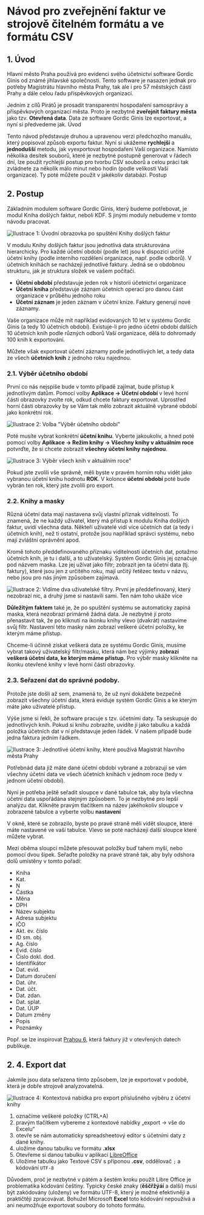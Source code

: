 # Návod pro zveřejnění faktur ve strojově čitelném formátu a ve formátu CSV

## 1. Úvod

Hlavní město Praha používá pro evidenci svého účetnictví software Gordic Ginis od známé jihlavské společnosti. Tento software je nasazen jednak pro potřeby Magistrátu hlavního města Prahy, tak ale i pro 57 městských částí Prahy a dále celou řadu příspěvkových organizací.

Jedním z cílů Pirátů je prosadit transparentní hospodaření samosprávy a příspěvkových organizací města. Proto je nezbytné **zveřejnit faktury města** jako tzv. **Otevřená data**. Data ze software Gordic Ginis lze exportovat, a nyní si předvedeme jak.
Úvod

Tento návod představuje druhou a upravenou verzi předchozího manuálu, který popisoval způsob exportu faktur. Nyní si ukážeme **rychlejší** a **jednodušší** metodu, jak vyexportovat hospodaření Vaší organizace. Namísto několika desítek souborů, které je nezbytné postupně generovat v řádech dní, lze použít rychlejší postup pro tvorbu CSV souborů a celou práci tak zvládnete za několik málo minut nebo hodin (podle velikosti Vaší organizace). Ty poté můžete použít v jakékoliv databázi.
Postup

## 2. Postup

Základním modulem software Gordic Ginis, který budeme potřebovat, je modul Kniha došlých faktur, neboli KDF. S jinými moduly nebudeme v tomto návodu pracovat.

![Ilustrace 1: Úvodní obrazovka po spuštění Knihy došlých faktur](ginis/1.png)

V modulu Knihy došlých faktur jsou jednotlivá data strukturována hierarchicky. Pro každé účetní období (podle let) jsou k dispozici určité účetní knihy (podle interního rozdělení organizace, např. podle odborů). V účetních knihách se nacházejí jednotlivé faktury. Jedná se o obdobnou strukturu, jak je struktura složek ve vašem počítači.

* **Účetní období** představuje jeden rok v historii účetnictví organizace
* **Účetní kniha** představuje záznam účetních operací pro danou část organizace v průběhu jednoho roku
* **Účetní záznam** je jeden záznam v účetní knize. Faktury generují nové záznamy.

Vaše organizace může mít například evidovaných 10 let v systému Gordic Ginis (a tedy 10 účetních období). Existuje-li pro jedno účetní období dalších 10 účetních knih podle různých odborů Vaší organizace, dělá to dohromady 100 knih k exportování.

Můžete však exportovat účetní záznamy podle jednotlivých let, a tedy data ze všech **účetních knih** z jednoho roku najednou.

### 2.1. Výběr účetního období

První co nás nejspíše bude v tomto případě zajímat, bude přístup k jednotlivým datům. Pomocí volby **Aplikace → Účetní období** v levé horní části obrazovky zvolte rok, odkud chcete faktury exportovat. Uprostřed horní části obrazovky by se Vám tak mělo zobrazit aktuálně vybrané období jako konkrétní rok.

![Ilustrace 2: Volba "Výběr účetního období"](ginis-start.png)

Poté musíte vybrat konkrétní **účetní knihu**. Vyberte jakoukoliv, a hned poté pomocí volby **Aplikace → Režim knihy → Všechny knihy v aktuálním roce** potvrďte, že si chcete zobrazit **všechny účetní knihy najednou**.

![Ilustrace 3: Výběr všech knih v aktuálním roce"](ginis-kniha.png)

Pokud jste zvolili vše správně, měli byste v pravém horním rohu vidět jako vybranou účetní knihu hodnotu **ROK**. V kolonce **účetní období** poté bude vybrán ten rok, který jste zvolili pro export.

### 2.2. Knihy a masky

Různá účetní data mají nastavena svůj vlastní příznak viditelnosti. To znamená, že ne každý uživatel, který má přístup k modulu Kniha došlých faktur, uvidí všechna data. Někteří uživatelé vidí více účetních dat (a tedy i účetních knih), než ti ostatní, protože jsou například správci systému, nebo mají zvláštní oprávnění apod.

Kromě tohoto předdefinovaného příznaku viditelnosti účetních dat, potažmo účetních knih, je tu i další, a to uživatelský. Systém Gordic Ginis jej označuje pod názvem maska. Lze jej užívat jako filtr; zobrazit jen ta účetní data (tj. faktury), které jsou jen z určitého roku, mají určitý řetězec textu v názvu, nebo jsou pro nás jiným způsobem zajímavá.

![Ilustrace 2: Vidíme dva uživatelské filtry. První je předdefinovaný, který nezobrazí nic, a druhý jsme si nastavili sami. Ten nám toho ukáže více](ginis/2.png)

**Důležitým faktem** také je, že po spuštění systému se automaticky zapíná maska, která nezobrazí primárně žádná data. Je nezbytné jí proto přenastavit tak, že po kliknutí na ikonku knihy vlevo (dvakrát) nastavíme svůj filtr. Nastavení této masky nám zobrazí veškeré účetní položky, ke kterým máme přístup.

Chceme-li účinně získat veškerá data ze systému Gordic Ginis, musíme vybrat takový uživatelský filtr/masku, která nám bez výjimky **zobrazí veškerá účetní data, ke kterým máme přístup.** Pro výběr masky klikněte na ikonku otevřené knihy v levé horní části obrazovky.

### 2.3. Seřazení dat do správné podoby.

Protože jste došli až sem, znamená to, že už nyní dokážete bezpečně zobrazit všechny účetní data, která eviduje systém Gordic Ginis a ke kterým máte jako uživatelé přístup.

Výše jsme si řekli, že software pracuje s tzv. účetními daty. Ta seskupuje do jednotlivých knih. Pokud si knihu zobrazíte, uvidíte jí jako tabulku a každá položka účetních dat v ní představuje jeden řádek. V našem případě bude jedna faktura jedním řádkem.

![Ilustrace 3: Jednotlivé účetní knihy, které používá Magistrát hlavního města Prahy](ginis/3.png)

Potřebnád data již máte dané účetní období vybrané a zobrazují se vám všechny účetní data ve všech účetních knihách v jednom roce (tedy v jednom účetní období).

Nyní je potřeba ještě seřadit sloupce v dané tabulce tak, aby byla všechna účetní data uspořádána stejným způsobem. To je nezbytné pro lepší analýzu dat. Klikněte pravým tlačítkem na název jakéhokoliv sloupce v zobrazené tabulce a vyberte volbu **nastavení**

V okně, které se zobrazilo, byste po pravé straně měli vidět sloupce, které máte nastavené ve vaší tabulce. Vlevo se poté nacházejí další sloupce které můžete vybrat.

Mezi oběma sloupci můžete přesouvat položky buď tahem myší, nebo pomocí dvou šipek. Seřaďte položky na pravé straně tak, aby byly odshora dolů umístěny v tomto pořadí:

* Kniha
* Kat.
* N
* Částka
* Měna
* DPH
* Název subjektu
* Adresa subjektu
* IČO
* Akt. ev. číslo
* ID sm. obj.
* Ag. číslo
* Evid. číslo
* Číslo dokl. dod.
* Identifikátor
* Dat. evid.
* Datum doručení
* Dat. úhr.
* Dat. účt.
* Dat. zdan.
* Dat. splat.
* Dat. ÚUP
* Datum změny
* Popis
* Poznámky

Popř. se lze inspirovat [Prahou 6][praha6], která faktury již v otevřených datech publikuje.

## 2. 4. Export dat

Jakmile jsou data seřazena tímto způsobem, lze je exportovat v podobě, která je dobře strojově analyzovatelná.

![Ilustrace 4: Kontextová nabídka pro export příslušného výběru z účetní knihy](ginis/4.png)

1. označíme veškeré položky (CTRL+A)
2. pravým tlačítkem vybereme z kontextové nabídky „export → vše do Excelu“
3. otevře se nám automaticky spreadsheetový editor s účetními daty z dané knihy.
4. uložíme danou tabulku ve formátu **.xlsx**
5. Otevřeme si danou tabulku v aplikaci [LibreOffice][]
6. Uložíme tabulku jako Textové CSV s příponou **.csv**, oddělovač `;` a kódování `UTF-8`

Důvodem, proč je nezbytné v pátém a šestém kroku použít Libre Office je problematika kódování češtiny. Typicky české znaky (**ěščřžýáí** a další) musí být zakódovány (uloženy) ve formátu UTF-8, který je možné efektivněji a praktičtěji zpracovávat. Bohužel Microsoft **Excel** toto kódování nepoužívá a ani neumožňuje exportovat soubory do tohoto formátu.

[praha6]: http://opendata.praha.eu/dataset/p6-faktury-2015/resource/80f83f6f-af55-42d6-9c31-b85aa889ba34
[LibreOffice]: http://www.libreoffice.org/
